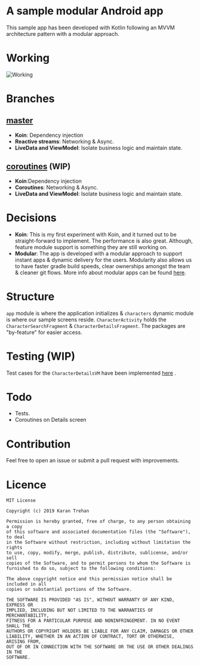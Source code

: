 # A sample modular Android app
This sample app has been developed with Kotlin following an MVVM architecture pattern with a modular approach.

# Working
![Working](app_flow.gif)

# Branches
## [master](https://github.com/karntrehan/Starwars/tree/coroutines)
* **Koin**: Dependency injection
* **Reactive streams**: Networking & Async.
* **LiveData and ViewModel**: Isolate business logic and maintain state.

## [coroutines](https://github.com/karntrehan/Starwars/tree/coroutines) (WIP)
* **Koin**:Dependency injection
* **Coroutines**: Networking & Async.
* **LiveData and ViewModel**: Isolate business logic and maintain state.

# Decisions
* **Koin**: This is my first experiment with Koin, and it turned out to be straight-forward to implement. The performance is also great. Although, feature module support is something they are still working on.
* **Modular**: The app is developed with a modular approach to support instant apps & dynamic delivery for the users. Modularity also allows us to have faster gradle build speeds, clear ownerships amongst the team & cleaner git flows. More info about modular apps can be found [here](https://medium.com/mindorks/writing-a-modular-project-on-android-304f3b09cb37).

# Structure
`app` module is where the application initializes & `characters` dynamic module is where our sample screens reside. 
`CharacterActivity` holds the `CharacterSearchFragment` & `CharacterDetailsFragment`.
The packages are "by-feature" for easier access.

# Testing (WIP)
Test cases for the `CharacterDetailsVM` have been implemented [here](characters/src/test/java/com/karntrehan/starwars/characters/details/CharacterDetailsVMTest.kt) .

# Todo
* Tests.
* Coroutines on Details screen

# Contribution
Feel free to open an issue or submit a pull request with improvements.

# Licence
    MIT License

    Copyright (c) 2019 Karan Trehan
    
    Permission is hereby granted, free of charge, to any person obtaining a copy
    of this software and associated documentation files (the "Software"), to deal
    in the Software without restriction, including without limitation the rights
    to use, copy, modify, merge, publish, distribute, sublicense, and/or sell
    copies of the Software, and to permit persons to whom the Software is
    furnished to do so, subject to the following conditions:
    
    The above copyright notice and this permission notice shall be included in all
    copies or substantial portions of the Software.
    
    THE SOFTWARE IS PROVIDED "AS IS", WITHOUT WARRANTY OF ANY KIND, EXPRESS OR
    IMPLIED, INCLUDING BUT NOT LIMITED TO THE WARRANTIES OF MERCHANTABILITY,
    FITNESS FOR A PARTICULAR PURPOSE AND NONINFRINGEMENT. IN NO EVENT SHALL THE
    AUTHORS OR COPYRIGHT HOLDERS BE LIABLE FOR ANY CLAIM, DAMAGES OR OTHER
    LIABILITY, WHETHER IN AN ACTION OF CONTRACT, TORT OR OTHERWISE, ARISING FROM,
    OUT OF OR IN CONNECTION WITH THE SOFTWARE OR THE USE OR OTHER DEALINGS IN THE
    SOFTWARE.    